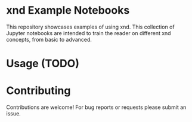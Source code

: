 # xnd Example Notebooks

This repository showcases examples of using xnd. This collection of Jupyter notebooks are intended to train the reader on different xnd concepts, from basic to advanced.



# Usage (TODO)


# Contributing

Contributions are welcome! For bug reports or requests please submit an issue. 